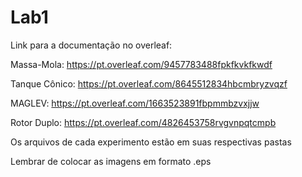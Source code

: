 # Lab1

Link para a documentação no overleaf:

Massa-Mola: https://pt.overleaf.com/9457783488fpkfkvkfkwdf
  
Tanque Cônico: https://pt.overleaf.com/8645512834hbcmbryzvqzf

MAGLEV: https://pt.overleaf.com/1663523891fbpmmbzvxjjw

Rotor Duplo: https://pt.overleaf.com/4826453758rvgvnpqtcmpb
  
Os arquivos de cada experimento estão em suas respectivas pastas

Lembrar de colocar as imagens em formato .eps
